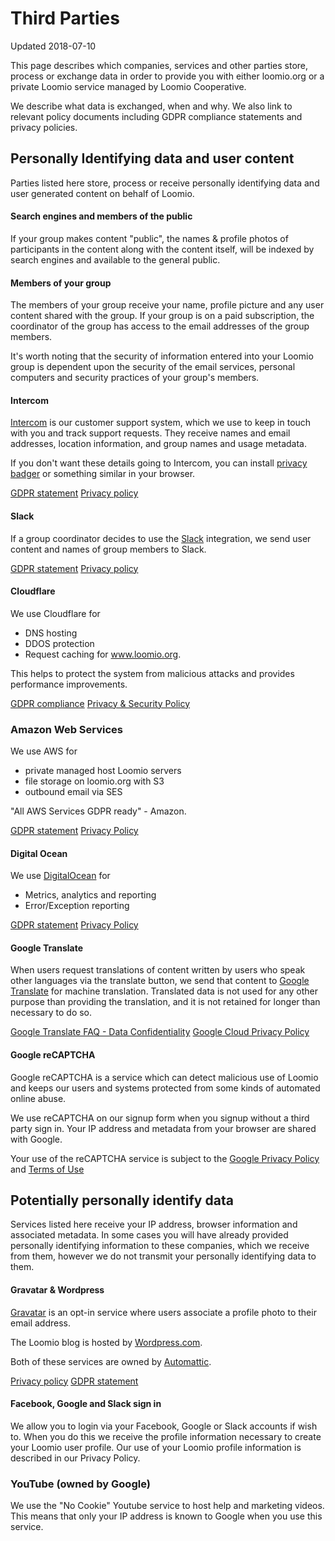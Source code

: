 # Third Parties

Updated 2018-07-10

This page describes which companies, services and other parties store, process or exchange data in order to provide you with either loomio.org or a private Loomio service managed by Loomio Cooperative.

We describe what data is exchanged, when and why. We also link to relevant policy documents including GDPR compliance statements and privacy policies.

## Personally Identifying data and user content
Parties listed here store, process or receive personally identifying data and user generated content on behalf of Loomio.

#### Search engines and members of the public
If your group makes content "public", the names & profile photos of participants in the content along with the content itself, will be indexed by search engines and available to the general public.

#### Members of your group
The members of your group receive your name, profile picture and any user content shared with the group. If your group is on a paid subscription, the coordinator of the group has access to the email addresses of the group members.

It's worth noting that the security of information entered into your Loomio group is dependent upon the security of the email services, personal computers and security practices of your group's members.

#### Intercom
[Intercom](https://intercom.com) is our customer support system, which we use to keep in touch with you and track support requests. They receive names and email addresses, location information, and group names and usage metadata.

If you don't want these details going to Intercom, you can install [privacy badger](https://www.eff.org/privacybadger) or something similar in your browser.

[GDPR statement](https://docs.intercom.com/pricing-privacy-and-terms/data-protection/how-were-preparing-for-gdpr)
[Privacy policy](https://docs.intercom.com/pricing-privacy-and-terms/privacy/intercom-inc-privacy-policy)

#### Slack
If a group coordinator decides to use the [Slack](https://slack.com/) integration, we send user content and names of group members to Slack.

[GDPR statement](https://slack.com/gdpr)
[Privacy policy](https://slack.com/privacy-policy)

<!-- #### Chargify
We use [Chargify](https://chargify.com) to manage subscriptions and process credit card transactions. If you sign up for a paid loomio.org subscription, Chargify receives your name and email address and your group's name and id. You will then be asked to provide your credit card details and billing address directly to Chargify. Loomio does not hold your credit card details .

[GDPR statement](https://help.chargify.com/my-account/gdpr.html)
[Privacy policy](https://www.chargify.com/privacy-policy/) -->

<!-- #### Heroku
[Heroku](https://heroku.com) provide servers and services (known as an Application platform) to run loomio.org. Heroku is owned and operated by Salesforce. They are trusted with securely hosting our application database and running our core systems.

> Salesforce has certified certain of its services under the EU-U.S. Privacy Shield Framework and the Swiss-U.S. Privacy Shield Framework

[Salesforce GDPR page](https://www.salesforce.com/blog/2017/07/salesforce-gdpr-july-2017.html)
[Heroku privacy policy](https://www.heroku.com/policy/privacy)
[Heroku Security Privacy and Compliance page] (https://devcenter.heroku.com/articles/security-privacy-compliance) -->

#### Cloudflare

We use Cloudflare for

- DNS hosting
- DDOS protection
- Request caching for www.loomio.org.

This helps to protect the system from malicious attacks and provides performance improvements.

[GDPR compliance](https://www.cloudflare.com/gdpr/introduction/)
[Privacy & Security Policy](https://www.cloudflare.com/security-policy/)

### Amazon Web Services

We use AWS for

- private managed host Loomio servers
- file storage on loomio.org with S3
- outbound email via SES

"All AWS Services GDPR ready" - Amazon.

[GDPR statement](https://aws.amazon.com/compliance/gdpr-center/)
[Privacy Policy](https://aws.amazon.com/privacy/)

#### Digital Ocean
We use [DigitalOcean](https://digitalocean.com) for

- Metrics, analytics and reporting
- Error/Exception reporting

[GDPR statement](https://www.digitalocean.com/security/gdpr/)
[Privacy Policy](https://www.digitalocean.com/legal/privacy/)

#### Google Translate
When users request translations of content written by users who speak other languages via the translate button, we send that content to [Google Translate](https://cloud.google.com/translate/) for machine translation. Translated data is not used for any other purpose than providing the translation, and it is not retained for longer than necessary to do so.

[Google Translate FAQ - Data Confidentiality](https://cloud.google.com/translate/faq#data_confidentiality)
[Google Cloud Privacy Policy](https://cloud.google.com/security/privacy/)

#### Google reCAPTCHA
Google reCAPTCHA is a service which can detect malicious use of Loomio and keeps our users and systems protected from some kinds of automated online abuse.

We use reCAPTCHA on our signup form when you signup without a third party sign in. Your IP address and metadata from your browser are shared with Google.

Your use of the reCAPTCHA service is subject to the [Google Privacy Policy](https://policies.google.com/privacy) and [Terms of Use](https://policies.google.com/terms)


## Potentially personally identify data
Services listed here receive your IP address, browser information and associated metadata. In some cases you will have already provided personally identifying information to these companies, which we receive from them, however we do not transmit your personally identifying data to them.

#### Gravatar & Wordpress

[Gravatar](https://gravatar.com/) is an opt-in service where users associate a profile photo to their email address.

The Loomio blog is hosted by [Wordpress.com](https://wordpress.com).

Both of these services are owned by [Automattic](https://automattic.com/).

[Privacy policy](https://automattic.com/privacy/)
[GDPR statement](https://en.support.wordpress.com/automattic-gdpr/)

#### Facebook, Google and Slack sign in
We allow you to login via your Facebook, Google or Slack accounts if wish to. When you do this we receive the profile information necessary to create your Loomio user profile. Our use of your Loomio profile information is described in our Privacy Policy.

### YouTube (owned by Google)
We use the "No Cookie" Youtube service to host help and marketing videos. This means that only your IP address is known to Google when you use this service.

